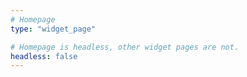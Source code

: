 ```yaml
---
# Homepage
type: "widget_page"

# Homepage is headless, other widget pages are not.
headless: false
---
```

